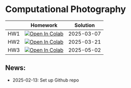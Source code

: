 # Computational Photography

|     | Homework | Solution |
|-----|----------|----------|
| HW1 |     [![Open In Colab](https://colab.research.google.com/assets/colab-badge.svg)](https://colab.research.google.com/github/IVRL/CS413-ComputationalPhotography-Spring2025/blob/main/Homework%201%20Basics%20Image%20Formation/Basics_Image_Formation.ipynb)      |     2025-03-07     |
| HW2 |     [![Open In Colab](https://colab.research.google.com/assets/colab-badge.svg)](https://colab.research.google.com/github/IVRL/CS413-ComputationalPhotography-Spring2025/blob/main/Homework%202%20Color%20Science/Color_Science.ipynb)     |    2025-03-21      |
| HW3 |     [![Open In Colab](https://colab.research.google.com/assets/colab-badge.svg)](https://colab.research.google.com/github/IVRL/CS413-ComputationalPhotography-Spring2025/blob/main/Homework%203%20Simplified%20Camera%20Pipeline/SimplifiedCameraPipeline.ipynb)   | 2025-05-02    |


## News: 
- 2025-02-13: Set up Github repo



